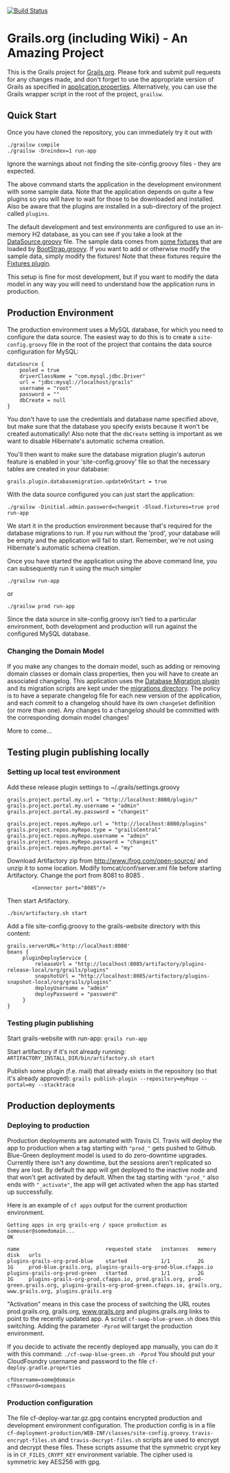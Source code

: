 [![Build Status](https://travis-ci.org/grails-samples/grails-website.svg)](https://travis-ci.org/grails-samples/grails-website)

# Grails.org (including Wiki) - An Amazing Project

This is the Grails project for [Grails.org](http://www.grails.org). Please fork and submit pull requests for any changes made, and don't forget to use the appropriate version of Grails as specified in [application.properties](https://github.com/grails-samples/grails-website/blob/master/application.properties). Alternatively, you can use the Grails wrapper script in the root of the project, `grailsw`.

## Quick Start

Once you have cloned the repository, you can immediately try it out with

    ./grailsw compile
    ./grailsw -Dreindex=1 run-app

Ignore the warnings about not finding the site-config.groovy files - they are expected.

The above command starts the application in the development environment with some sample data. Note that the application depends on quite a few plugins so you will have to wait for those to be downloaded and installed. Also be aware that the plugins are installed in a sub-directory of the project called `plugins`.

The default development and test environments are configured to use an in-memory H2 database, as you can see if you take a look at the [DataSource.groovy](https://github.com/grails-samples/grails-website/blob/master/grails-app/conf/DataSource.groovy) file. The sample data comes from [some fixtures](https://github.com/grails-samples/grails-website/tree/master/fixtures/) that are loaded by [BootStrap.groovy](https://github.com/grails-samples/grails-website/blob/master/grails-app/conf/BootStrap.groovy). If you want to add or otherwise modify the sample data, simply modify the fixtures! Note that these fixtures require the [Fixtures plugin](http://grails.org/plugin/fixtures).

This setup is fine for most development, but if you want to modify the data model in any way you will need to understand how the application runs in production.

## Production Environment

The production environment uses a MySQL database, for which you need to configure the data source. The easiest way to do this is to create a `site-config.groovy` file in the root of the project that contains the data source configuration for MySQL:

    dataSource {
        pooled = true
        driverClassName = "com.mysql.jdbc.Driver"
        url = "jdbc:mysql://localhost/grails"
        username = "root"
        password = ""
        dbCreate = null
    }

You don't have to use the credentials and database name specified above, but make sure that the database you specify exists because it won't be created automatically! Also note that the `dbCreate` setting is important as we want to disable Hibernate's automatic schema creation.

You'll then want to make sure the database migration plugin's autorun feature is enabled in your 'site-config.groovy' file so that the necessary tables are created in your database:

    grails.plugin.databasemigration.updateOnStart = true

With the data source configured you can just start the application:

    ./grailsw -Dinitial.admin.password=changeit -Dload.fixtures=true prod run-app

We start it in the production environment because that's required for the database migrations to run. If you run without the 'prod', your database will be empty and the application will fail to start. Remember, we're not using Hibernate's automatic schema creation.

Once you have started the application using the above command line, you can subsequently run it using the much simpler

    ./grailsw run-app

or

    ./grailsw prod run-app

Since the data source in site-config.groovy isn't tied to a particular environment, both development and production will run against the configured MySQL database.

### Changing the Domain Model

If you make any changes to the domain model, such as adding or removing domain classes or domain class properties, then you will have to create an associated changelog. This application uses the [Database Migration plugin](http://grails.org/plugin/database-migration) and its migration scripts are kept under the [migrations directory](https://github.com/grails-samples/grails-website/tree/master/migrations/). The policy is to have a separate changelog file for each new version of the application, and each commit to a changelog should have its own `changeSet` definition (or more than one). Any changes to a changelog should be committed with the corresponding domain model changes!

More to come...

## Testing plugin publishing locally

### Setting up local test environment

Add these release plugin settings to ~/.grails/settings.groovy
```
grails.project.portal.my.url = "http://localhost:8080/plugin/"
grails.project.portal.my.username = "admin"
grails.project.portal.my.password = "changeit"

grails.project.repos.myRepo.url = "http://localhost:8080/plugins"
grails.project.repos.myRepo.type = "grailsCentral"
grails.project.repos.myRepo.username = "admin"
grails.project.repos.myRepo.password = "changeit"
grails.project.repos.myRepo.portal = "my"
```

Download Artifactory zip from http://www.jfrog.com/open-source/ and unzip it to some location.
Modify tomcat/conf/server.xml file before starting Artifactory. Change the port from 8081 to 8085 .
```
        <Connector port="8085"/>
```
Then start Artifactory.
```
./bin/artifactory.sh start
```

Add a file site-config.groovy to the grails-website directory with this content:
```
grails.serverURL='http://localhost:8080'
beans {
     pluginDeployService {
         releaseUrl = "http://localhost:8085/artifactory/plugins-release-local/org/grails/plugins"
         snapshotUrl = "http://localhost:8085/artifactory/plugins-snapshot-local/org/grails/plugins"
         deployUsername = "admin"
         deployPassword = "password"
     }
}
```

### Testing plugin publishing

Start grails-website with run-app:
```grails run-app```

Start artifactory if it's not already running:
```ARTIFACTORY_INSTALL_DIR/bin/artifactory.sh start```

Publish some plugin (f.e. mail) that already exists in the repository (so that it's already approved):
```grails publish-plugin --repository=myRepo --portal=my --stacktrace```


## Production deployments

### Deploying to production

Production deployments are automated with Travis CI. Travis will deploy the app to production when a tag starting with ```"prod_"``` gets pushed to Github.
Blue-Green deployment model is used to do zero-downtime upgrades. Currently there isn't any downtime, but the sessions aren't replicated so they are lost.
By default the app will get deployed to the inactive node and that won't get activated by default.
When the tag starting with ```"prod_"``` also ends with ```"_activate"```, the app will get activated when the app has started up successfully.

Here is an example of ```cf apps``` output for the current production environment.
```
Getting apps in org grails-org / space production as someuser@somedomain...
OK

name                            requested state   instances   memory   disk   urls
plugins-grails-org-prod-blue    started           1/1         2G       1G     prod-blue.grails.org, plugins-grails-org-prod-blue.cfapps.io
plugins-grails-org-prod-green   started           1/1         2G       1G     plugins-grails-org-prod.cfapps.io, prod.grails.org, prod-green.grails.org, plugins-grails-org-prod-green.cfapps.io, grails.org, www.grails.org, plugins.grails.org
```

"Activation" means in this case the process of switching the URL routes prod.grails.org, grails.org, www.grails.org and plugins.grails.org links to point to the recently updated app. A script ```cf-swap-blue-green.sh``` does this switching. Adding the parameter ```-Pprod``` will target the production environment.

If you decide to activate the recently deployed app manually, you can do it with this command:
```./cf-swap-blue-green.sh -Pprod```
You should put your CloudFoundry username and password to the file ```cf-deploy.gradle.properties```
```
cfUsername=some@domain
cfPassword=somepass
```

### Production configuration

The file cf-deploy-war.tar.gz.gpg contains encrypted production and development environment configuration.
The production config is in a file ```cf-deployment-production/WEB-INF/classes/site-config.groovy```.
```travis-encrypt-files.sh``` and ```travis-decrypt-files.sh``` scripts are used to encrypt and decrypt these files.
These scripts assume that the symmetric crypt key is in ```CF_FILES_CRYPT_KEY``` environment variable.
The cipher used is symmetric key AES256 with gpg.
